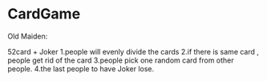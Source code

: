 # CardGame
Old Maiden:

52card + Joker
1.people will evenly divide the cards
2.if there is same card , people get rid of the card
3.people pick one random card from other people.
4.the last people to have Joker lose. 
